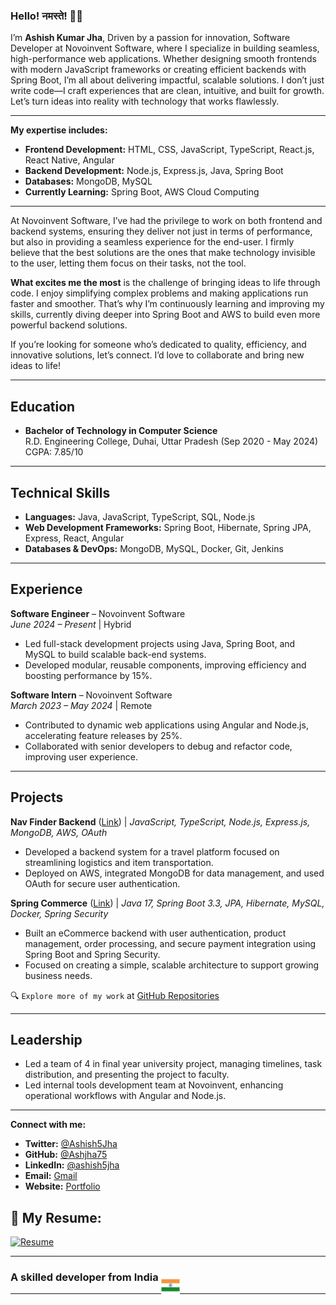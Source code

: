 ### Hello! नमस्ते! 👋🙏

I’m **Ashish Kumar Jha**, Driven by a passion for innovation,  Software Developer at Novoinvent Software, where I specialize in building seamless, high-performance web applications. Whether designing smooth frontends with modern JavaScript frameworks or creating efficient backends with Spring Boot, I’m all about delivering impactful, scalable solutions. I don’t just write code—I craft experiences that are clean, intuitive, and built for growth. Let’s turn ideas into reality with technology that works flawlessly.

---

**My expertise includes:**

- **Frontend Development:** HTML, CSS, JavaScript, TypeScript, React.js, React Native, Angular
- **Backend Development:** Node.js, Express.js, Java, Spring Boot
- **Databases:** MongoDB, MySQL
- **Currently Learning:** Spring Boot, AWS Cloud Computing

---

At Novoinvent Software, I’ve had the privilege to work on both frontend and backend systems, ensuring they deliver not just in terms of performance, but also in providing a seamless experience for the end-user. I firmly believe that the best solutions are the ones that make technology invisible to the user, letting them focus on their tasks, not the tool.

**What excites me the most** is the challenge of bringing ideas to life through code. I enjoy simplifying complex problems and making applications run faster and smoother. That’s why I’m continuously learning and improving my skills, currently diving deeper into Spring Boot and AWS to build even more powerful backend solutions.

If you’re looking for someone who’s dedicated to quality, efficiency, and innovative solutions, let’s connect. I’d love to collaborate and bring new ideas to life!

---

## Education

- **Bachelor of Technology in Computer Science**  
  R.D. Engineering College, Duhai, Uttar Pradesh (Sep 2020 - May 2024)  
  CGPA: 7.85/10

---

## Technical Skills

- **Languages:** Java, JavaScript, TypeScript, SQL, Node.js
- **Web Development Frameworks:** Spring Boot, Hibernate, Spring JPA, Express, React, Angular
- **Databases & DevOps:** MongoDB, MySQL, Docker, Git, Jenkins

---

## Experience

**Software Engineer** – Novoinvent Software  
*June 2024 – Present* | Hybrid
- Led full-stack development projects using Java, Spring Boot, and MySQL to build scalable back-end systems.
- Developed modular, reusable components, improving efficiency and boosting performance by 15%.

**Software Intern** – Novoinvent Software  
*March 2023 – May 2024* | Remote
- Contributed to dynamic web applications using Angular and Node.js, accelerating feature releases by 25%.
- Collaborated with senior developers to debug and refactor code, improving user experience.

---

## Projects

**Nav Finder Backend**  ([Link](https://github.com/RDGems/Nav-Finder-Backend)) |
*JavaScript, TypeScript, Node.js, Express.js, MongoDB, AWS, OAuth*
- Developed a backend system for a travel platform focused on streamlining logistics and item transportation.
- Deployed on AWS, integrated MongoDB for data management, and used OAuth for secure user authentication.

**Spring Commerce**  ([Link](https://github.com/Ashjha75/spring-commerce)) |
*Java 17, Spring Boot 3.3, JPA, Hibernate, MySQL, Docker, Spring Security*
- Built an eCommerce backend with user authentication, product management, order processing, and secure payment integration using Spring Boot and Spring Security.
- Focused on creating a simple, scalable architecture to support growing business needs.


🔍 `Explore more of my work` at [GitHub Repositories](https://github.com/Ashjha75?tab=repositories)

---

## Leadership

- Led a team of 4 in final year university project, managing timelines, task distribution, and presenting the project to faculty.
- Led internal tools development team at Novoinvent, enhancing operational workflows with Angular and Node.js.

---

**Connect with me:**

- **Twitter:** [@Ashish5Jha](https://x.com/Ashish5Jha)
- **GitHub:** [@Ashjha75](https://github.com/Ashjha75)
- **LinkedIn:** [@ashish5jha](www.linkedin.com/in/ashish5jha)
- **Email:** [Gmail](mailto:network.ashishjha@gmail.com)
- **Website:** [Portfolio](https://ashish5jha.github.io/portfolio)

## 📄 **My Resume:**
[![Resume](https://img.shields.io/badge/View-Resume-blue?style=for-the-badge&logo=readme)](https://ashish5jha.github.io/portfolio/assets/resume.pdf)

---

### A skilled developer from India <img src="https://raw.githubusercontent.com/Ashjha75/Ashjha75/main/assets/flag.png" alt="Indian Flag" width="30" style="margin-bottom:-22px" />


---
